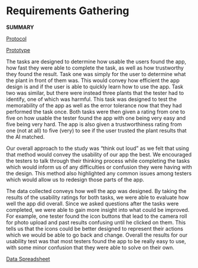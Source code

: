 # Requirements Gathering

**SUMMARY**

[Protocol](Protocol_Tasks.pdf)

[Prototype](https://xd.adobe.com/view/bd267d9b-a3b6-4657-a680-dda580be009d-e875/)

The tasks are designed to determine how usable the users found the app, how fast they were able to complete the task, as well as how trustworthy they found the result. Task one was simply for the user to determine what the plant in front of them was. This would convey how efficient the app design is and if the user is able to quickly learn how to use the app. Task two was similar, but there were instead three plants that the tester had to identify, one of which was harmful. This task was designed to test the memorability of the app as well as the error tolerance now that they had performed the task once. Both tasks were then given a rating from one to five on how usable the tester found the app with one being very easy and five being very hard. The app is also given a trustworthiness rating from one (not at all) to five (very) to see if the user trusted the plant results that the AI matched. 

Our overall approach to the study was “think out loud” as we felt that using that method would convey the usability of our app the best. We encouraged the testers to talk through their thinking process while completing the tasks which would inform us of any difficulties or confusion they were having with the design. This method also highlighted any common issues among testers which would allow us to redesign those parts of the app. 

The data collected conveys how well the app was designed. By taking the results of the usability ratings for both tasks, we were able to evaluate how well the app did overall. Since we asked questions after the tasks were completed, we were able to gain more insight into what could be improved. For example, one tester found the icon buttons that lead to the camera roll for photo upload and past results confusing until he clicked on them. This tells us that the icons could be better designed to represent their actions which we would be able to go back and change. Overall the results for our usability test was that most testers found the app to be really easy to use, with some minor confusion that they were able to solve on their own. 

[Data Spreadsheet](https://docs.google.com/spreadsheets/d/1YYQoZXUf8iWd1FFCkXqHMPe4IyPiy-yL4gcBVcjOV8Y/edit?usp=sharing)


